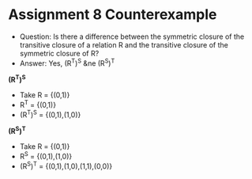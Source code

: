 # Assignment 8 Counterexample

- Question: Is there a difference between the symmetric closure of the transitive closure of a relation R and the transitive closure of the symmetric closure of R?
- Answer: Yes, (R<sup>T</sup>)<sup>S</sup> &ne (R<sup>S</sup>)<sup>T</sup> 

<strong> (R<sup>T</sup>)<sup>S</sup> </strong>

- Take R = {(0,1)}
- R<sup>T</sup> = {(0,1)}
- (R<sup>T</sup>)<sup>S</sup> =  {(0,1),(1,0)}

<strong> (R<sup>S</sup>)<sup>T</sup> </strong>

- Take R = {(0,1)}
- R<sup>S</sup> = {(0,1),(1,0)}
- (R<sup>S</sup>)<sup>T</sup> =  {(0,1),(1,0),(1,1),(0,0)}
